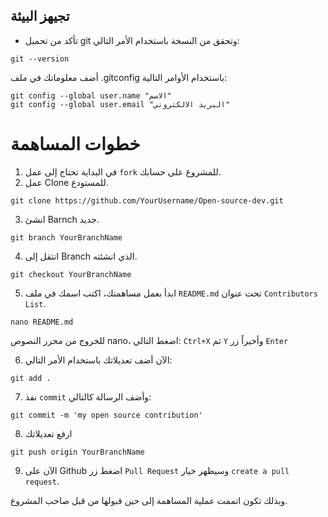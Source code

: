 ## تجيهز البيئة
- تأكد من تحميل git وتحقق من النسخة باستخدام الأمر التالي:
```
git --version
```
أضف معلوماتك في ملف .gitconfig باستخدام الأوامر التالية:
```
git config --global user.name "الاسم"
git config --global user.email "البريد الالكتروني"
```

# خطوات المساهمة
1. في البداية تحتاج إلى عمل `fork` للمشروع على حسابك.
2. عمل Clone للمستودع.
```
git clone https://github.com/YourUsername/Open-source-dev.git
```
3. انشئ Barnch جديد.
```
git branch YourBranchName
```
4. انتقل إلى Branch الذي انشئته.
```
git checkout YourBranchName
```
5. ابدأ بعمل مساهمتك، اكتب اسمك في ملف `README.md` تحت عنوان `Contributors List`.
```
nano README.md
```
للخروج من محرر النصوص nano، اضغط التالي: `Ctrl+X` ثم `Y` وأخيراً زر `Enter`

6. الآن أضف تعديلاتك باستخدام الأمر التالي:
```
git add .
```
7. نفذ `commit` وأضف الرسالة كالتالي:
```
git commit -m 'my open source contribution'
```
8. ارفع تعديلاتك 
```
git push origin YourBranchName
```
9. الآن على Github اضغط زر `Pull Request` وسيظهر خيار `create a pull request`.

وبذلك تكون اتممت عملية المساهمة إلى حين قبولها من قبل صاحب المشروع.
